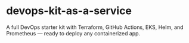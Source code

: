 # devops-kit-as-a-service
A full DevOps starter kit with Terraform, GitHub Actions, EKS, Helm, and Prometheus — ready to deploy any containerized app.
